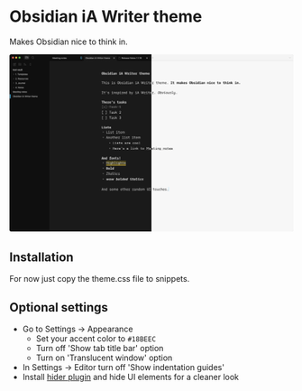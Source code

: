# Obsidian iA Writer theme

Makes Obsidian nice to think in.

<img src="promo_screenshot.png" width="900" />

## Installation

For now just copy the theme.css file to snippets.


## Optional settings
- Go to Settings → Appearance
	- Set your accent color to `#18BEEC`
	- Turn off 'Show tab title bar' option
	- Turn on 'Translucent window' option
- In Settings → Editor turn off 'Show indentation guides'
- Install [hider plugin]([](https://github.com/kepano/obsidian-hider)) and hide UI elements for a cleaner look
